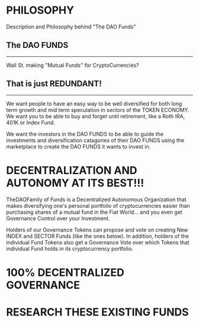 # PHILOSOPHY
Description and Philosophy behind "The DAO Funds"

## The DAO FUNDS
------------------------
Wall St. making
"Mutual Funds" for
CryptoCurrencies?
## That is just REDUNDANT!
------------------------
We want people to have an easy way to be well diversified for both long term growth and mid term speculation in sectors of the TOKEN ECONOMY. We want you to be able to buy and forget until retirement, like a Roth IRA, 401K or Index Fund. 

We want the investors in the DAO FUNDS to be able to guide the investments and diversification catagories of their DAO FUNDS using the marketplace to create the DAO FUNDS it wants to invest in. 

# DECENTRALIZATION AND AUTONOMY AT ITS BEST!!!

TheDAOFamily of Funds is a Decentralized Autonomous Organization that makes diversifying one's personal portfolio of cryptocurrencies easier than purchasing shares of a mutual fund in the Fiat World... and you even get Governance Control over your Investment.

Holders of our Governance Tokens can propose and vote on creating New INDEX and SECTOR Funds (like the ones below). In addition, holders of the individual Fund Tokens also get a Governance Vote over which Tokens that individual Fund holds in its cryptocurrency portfolio.

# 100% DECENTRALIZED GOVERNANCE
# RESEARCH THESE EXISTING FUNDS
